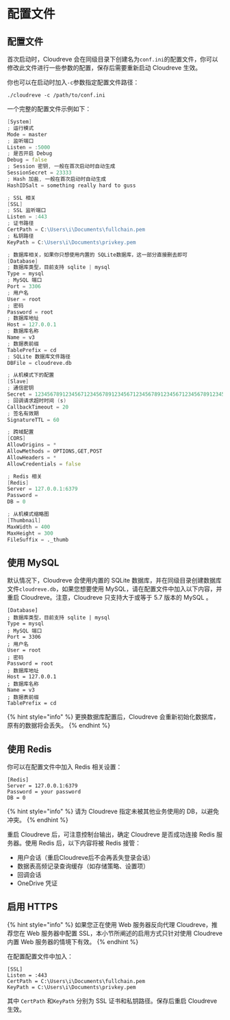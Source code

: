# 配置文件

## 配置文件

首次启动时，Cloudreve 会在同级目录下创建名为`conf.ini`的配置文件，你可以修改此文件进行一些参数的配置，保存后需要重新启动 Cloudreve 生效。

你也可以在启动时加入`-c`参数指定配置文件路径：

```text
./cloudreve -c /path/to/conf.ini
```

一个完整的配置文件示例如下：

```d
[System]
; 运行模式
Mode = master
; 监听端口
Listen = :5000
; 是否开启 Debug
Debug = false
; Session 密钥, 一般在首次启动时自动生成
SessionSecret = 23333
; Hash 加盐, 一般在首次启动时自动生成
HashIDSalt = something really hard to guss

; SSL 相关
[SSL]
; SSL 监听端口
Listen = :443
; 证书路径
CertPath = C:\Users\i\Documents\fullchain.pem
; 私钥路径
KeyPath = C:\Users\i\Documents\privkey.pem

; 数据库相关，如果你只想使用内置的 SQLite数据库，这一部分直接删去即可
[Database]
; 数据库类型，目前支持 sqlite | mysql
Type = mysql
; MySQL 端口
Port = 3306
; 用户名
User = root
; 密码
Password = root
; 数据库地址
Host = 127.0.0.1
; 数据库名称
Name = v3
; 数据表前缀
TablePrefix = cd
; SQLite 数据库文件路径
DBFile = cloudreve.db

; 从机模式下的配置
[Slave]
; 通信密钥
Secret = 1234567891234567123456789123456712345678912345671234567891234567
; 回调请求超时时间 (s)
CallbackTimeout = 20
; 签名有效期
SignatureTTL = 60

; 跨域配置
[CORS]
AllowOrigins = *
AllowMethods = OPTIONS,GET,POST
AllowHeaders = *
AllowCredentials = false

; Redis 相关
[Redis]
Server = 127.0.0.1:6379
Password =
DB = 0

; 从机模式缩略图
[Thumbnail]
MaxWidth = 400
MaxHeight = 300
FileSuffix = ._thumb
```

## 使用 MySQL

默认情况下，Cloudreve 会使用内置的 SQLite 数据库，并在同级目录创建数据库文件`cloudreve.db`，如果您想要使用 MySQL，请在配置文件中加入以下内容，并重启 Cloudreve。注意，Cloudreve 只支持大于或等于 5.7 版本的 MySQL 。

```text
[Database]
; 数据库类型，目前支持 sqlite | mysql
Type = mysql
; MySQL 端口
Port = 3306
; 用户名
User = root
; 密码
Password = root
; 数据库地址
Host = 127.0.0.1
; 数据库名称
Name = v3
; 数据表前缀
TablePrefix = cd
```

{% hint style="info" %}
更换数据库配置后，Cloudreve 会重新初始化数据库，原有的数据将会丢失。
{% endhint %}

## 使用 Redis

你可以在配置文件中加入 Redis 相关设置：

```text
[Redis]
Server = 127.0.0.1:6379
Password = your password
DB = 0
```

{% hint style="info" %}
请为 Cloudreve 指定未被其他业务使用的 DB，以避免冲突。
{% endhint %}

重启 Cloudreve 后，可注意控制台输出，确定 Cloudreve 是否成功连接 Redis 服务器。使用 Redis 后，以下内容将被 Redis 接管：

* 用户会话（重启Cloudreve后不会再丢失登录会话）
* 数据表高频记录查询缓存（如存储策略、设置项）
* 回调会话
* OneDrive 凭证

## 启用 HTTPS

{% hint style="info" %}
如果您正在使用 Web 服务器反向代理 Cloudreve，推荐您在 Web 服务器中配置 SSL，本小节所阐述的启用方式只针对使用 Cloudreve 内置 Web 服务器的情境下有效。
{% endhint %}

在配置配置文件中加入：

```text
[SSL]
Listen = :443
CertPath = C:\Users\i\Documents\fullchain.pem
KeyPath = C:\Users\i\Documents\privkey.pem
```

其中 `CertPath` 和`KeyPath` 分别为 SSL 证书和私钥路径。保存后重启 Cloudreve 生效。

